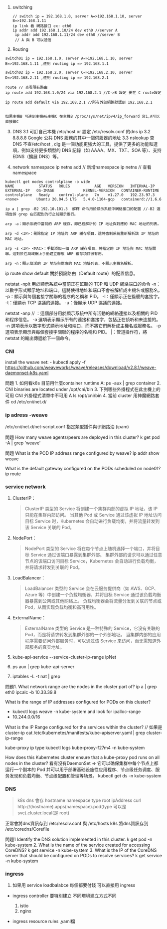 1. switching
   ```
   // switch ip = 192.168.1.0, server A=>192.168.1.10, server B=>192.168.1.11
   ip link 看 網路接口 ex: eth0
   ip addr add 192.168.1.10/24 dev eth0 //server A
    ip addr add 192.168.1.11/24 dev eth0 //server B
    // A 與 B 可以通信
   ``` 
2. Routing
```
switch01 ip = 192.168.1.0, server A=>192.168.1.10, server B=>192.168.1.11 ,連到 routing ip => 192.168.1.1

switch02 ip = 192.168.2.0, server C=>192.168.2.10, server D=>192.168.2.11 ,連到 routing ip => 192.168.2.1

route // 查看現有路由   
ip route add 192.168.1.0/24 via 192.168.2.1 //C->B 設定 要在 C route設定

ip route add default via 192.168.2.1 //所有外部網路默認到 192.168.2.1


如果主機B 可連到主機A&主機C 在主機B /proc/sys/net/ipv4/ip_forward 寫1,A可以直接聯C

```

3. DNS
    3.1 可訂自己本機 /etc/host or 設定 /etc/resolv.conf 的dns ip
    3.2 8.8.8.8  Google 公共 DNS 服務的其中一個伺服器的地址
    3.3 nslookup  查DNS 不查/etc/host , dig 是一個功能更強大的工具，提供了更多的功能和選項，例如支持更多類型的 DNS 記錄（如 AAAA、MX、TXT、SOA 等）、支持 EDNS（擴展 DNS）等。

4. network namespace
 ip netns add <namespace name> // 新增namespace
 ip netns  // 查看namespace
```
kubectl get nodes controlplane -o wide
NAME           STATUS   ROLES           AGE   VERSION   INTERNAL-IP   EXTERNAL-IP   OS-IMAGE             KERNEL-VERSION   CONTAINER-RUNTIME
controlplane   Ready    control-plane   7m    v1.27.0   192.23.97.3   <none>        Ubuntu 20.04.5 LTS   5.4.0-1104-gcp   containerd://1.6.6

ip a | grep -B2 192.10.101.3  解釋 命令用於顯示系統中網絡接口的配置 //-B2 選項告訴 grep 在匹配到的行之前顯示兩行。

arp -a：顯示系統中當前的 ARP 緩存，即已經解析的 IP 地址與對應的 MAC 地址的列表。

arp -d <IP>：刪除指定 IP 地址的 ARP 緩存項目，這將強制系統重新解析該 IP 地址的 MAC 地址。

arp -s <IP> <MAC>：手動添加一個 ARP 緩存項目，將指定的 IP 地址與 MAC 地址關聯。這對於在局域網上手動建立靜態 ARP 緩存項目很有用。

arp -n：顯示簡潔的 IP 地址與對應的 MAC 地址列表，不顯示主機名解析。
```

ip route show default 關於預設路由（Default route）的配置信息。

netstat -nplt  用於顯示系統中當前正在監聽的 TCP 和 UDP 網絡端口的命令
-n：以數字形式顯示地址和端口。這將使得地址和端口不會被解析成主機名或服務名。
-p：顯示與每個套接字關聯的程序的名稱和 PID。
-l：僅顯示正在監聽的套接字。
-t：僅顯示 TCP 協議的連接。
-u：僅顯示 UDP 協議的連接。

 netstat -anp  // ：這個部分用於顯示系統中所有活動的網絡連接以及相關的 PID 和程序信息。
 -a 選項表示顯示所有的連接和套接字，包括正在侦听和未连接的。
-n 選項表示以數字形式顯示地址和端口，而不將它們解析成主機名或服務名。
-p 選項表示顯示與每個套接字關聯的程序的名稱和 PID。
|：管道操作符，將 netstat 的輸出傳遞給下一個命令。



### CNI
 install the weave net: -
kubectl apply -f https://github.com/weaveworks/weave/releases/download/v2.8.1/weave-daemonset-k8s.yaml


問題 1. 
如何看k8s 目前用什麼container runtime
A:  ps -aux | grep container
2. CNI binaries are located under /opt/cni/bin
3. 下列哪些外掛程式在此主機上的可用 CNI 外掛程式清單中不可用
A ls /opt/cni/bin
4. 當前 cluster 用神魔網路套件
cd /etc/cni/net.d/

### ip adress -weave
/etc/cni/net.d/net-script.conf 指定類型插件與子網路油 (ipam)

問題 How many weave agents/peers are deployed in this cluster?
k get pod -A | grep 'weave'

問題 What is the POD IP address range configured by weave?
ip addr show weave

What is the default gateway configured on the PODs scheduled on node01?
ip route


### service network
1. ClusterIP：
    > ClusterIP 类型的 Service 将创建一个集群内部的虚拟 IP 地址，该 IP 只能在集群内部访问。
    当其他 Pod 或 Service 通过该虚拟 IP 地址访问目标 Service 时，Kubernetes 会自动进行负载均衡，并将流量转发到该 Service 关联的 Pod。
2. NodePort：
    > NodePort 类型的 Service 将在每个节点上随机选择一个端口，并将目标 Service 通过该端口暴露到集群外部。
    集群外部的请求可以通过任意节点的该端口访问目标 Service，Kubernetes 会自动进行负载均衡，并将请求转发到关联的 Pod。
3. LoadBalancer：
    > LoadBalancer 类型的 Service 会在云服务提供商（如 AWS、GCP、Azure 等）中创建一个负载均衡器，并将目标 Service 通过该负载均衡器暴露到公网或其他网络上。
    负载均衡器会将流量分发到关联的节点或 Pod，从而实现负载均衡和高可用性。
4. ExternalName：
    > ExternalName 类型的 Service 是一种特殊的 Service，它没有关联的 Pod，而是将请求转发到集群外部的一个外部地址。
    当集群内部的应用程序需要访问外部服务时，可以通过该 Service 来访问，而无需知道外部服务的真实地址。

5. kube-api-service --service-cluster-ip-range ipNet
6. ps aux | grep kube-api-server
7. iptables -L -t nat | grep <service-name>

問題1.
What network range are the nodes in the cluster part of?
ip a | grep eth0
ipcalc -b 10.33.39.8

What is the range of IP addresses configured for PODs on this cluster?
- kubectl logs <weave-pod-name> weave -n kube-system and look for ipalloc-range
- 10.244.0.0/16

What is the IP Range configured for the services within the cluster?
// 如果是cluster-ip
cat /etc/kubernetes/manifests/kube-apiserver.yaml   | grep cluster-ip-range

kube-proxy ip type
kubectl logs  kube-proxy-f27m4 -n kube-system

How does this Kubernetes cluster ensure that a kube-proxy pod runs on all nodes in the cluster?
看有沒有DaemonSet => 它可以确保集群中每个节点上都运行一个副本的 Pod 并可以用于部署基础设施性应用程序、节点级任务调度、服务发现和负载均衡、节点级配置和管理等场景。
 kubectl get ds -n kube-system


 ### DNS
> k8s dns 會存 hostname namespace type root ipAddress
    curl http://(hostname).apps(namespace).pod(type 可以是svc).cluster.local(是 root)

正常會將dns資訊存到 /etc/resolv.conf 與 /etc/hosts
k8s 將dns資訊存到 /etc/coredns/Corefile

問題1 Identify the DNS solution implemented in this cluster.
 k get pod -n kube-system
 2. What is the name of the service created for accessing CoreDNS?
 k get service -n kube-system
 3. What is the IP of the CoreDNS server that should be configured on PODs to resolve services?
  k get service -n kube-system


### ingress
1. 如果用 service loadbalabce 每個都要付錢  可以直接用 ingress

- ingress controller 要特別建立 不同環境建立方式不同
    1. istio
    2. nginx

- ingress resource rules ,yaml檔